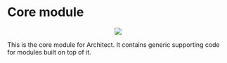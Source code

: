 # Core module

<p align="center">
  <img src="https://img.shields.io/jsr/v/@perdition/architect-core" />
</p>

This is the core module for Architect. It contains generic supporting code for modules built on top of it.
